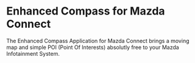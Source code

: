 Enhanced Compass for Mazda Connect
=============

The Enhanced Compass Application for Mazda Connect brings a moving map and simple POI (Point Of Interests) absolutly free to your Mazda Infotainment System.